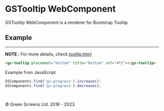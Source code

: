 # GSTooltip WebComponent
 
GSTooltip WebComponent is a renderer for Bootstrap Tooltip.
 
## Example
---
 
**NOTE :**
For more details, check [tooltip.html](../../demos/tooltip.html)
 
```html
<gs-tooltip placement="bottom" title="Bottom" ref="#l5"></gs-tooltip>
```
 
Example from JavaScript.
 
```JavaScript
GSComponents.find('gs-progress').increase();
GSComponents.find('gs-progress').decrease();
```

<br>

&copy; Green Screens Ltd. 2016 - 2023
